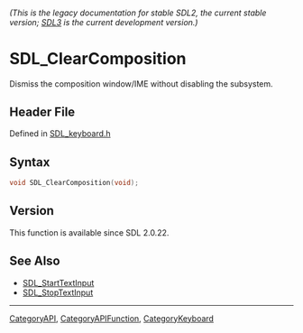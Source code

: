 ###### (This is the legacy documentation for stable SDL2, the current stable version; [SDL3](https://wiki.libsdl.org/SDL3/) is the current development version.)
# SDL_ClearComposition

Dismiss the composition window/IME without disabling the subsystem.

## Header File

Defined in [SDL_keyboard.h](https://github.com/libsdl-org/SDL/blob/SDL2/include/SDL_keyboard.h)

## Syntax

```c
void SDL_ClearComposition(void);

```

## Version

This function is available since SDL 2.0.22.

## See Also

- [SDL_StartTextInput](SDL_StartTextInput)
- [SDL_StopTextInput](SDL_StopTextInput)

----
[CategoryAPI](CategoryAPI), [CategoryAPIFunction](CategoryAPIFunction), [CategoryKeyboard](CategoryKeyboard)

